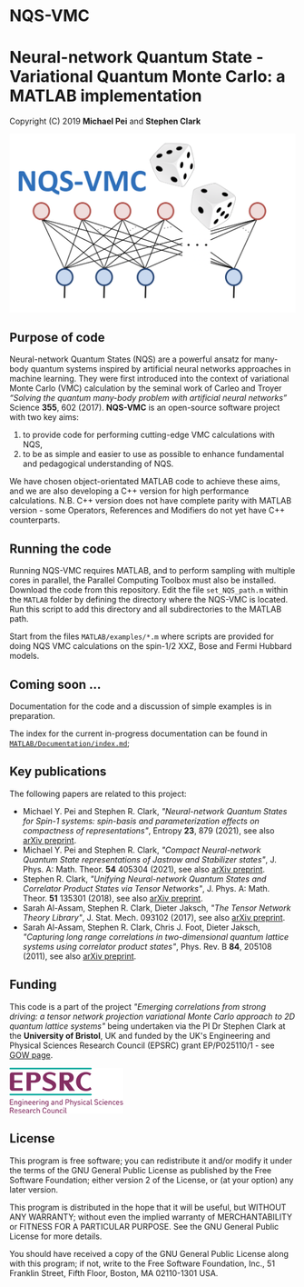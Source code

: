 # NQS-VMC
Neural-network Quantum State - Variational Quantum Monte Carlo: a MATLAB implementation
===================================================================================================

Copyright (C) 2019 **Michael Pei** and **Stephen Clark**

![Image](./images/nqs_vmc.png "nqs_vmc")

Purpose of code
--------------------
Neural-network Quantum States (NQS) are a powerful ansatz for many-body quantum systems inspired by artificial neural networks approaches in machine learning. They were first introduced into the context of variational Monte Carlo (VMC) calculation by the seminal work of Carleo and Troyer _“Solving the quantum many-body problem with artificial neural networks”_ Science **355**, 602 (2017). **NQS-VMC** is an open-source software project with two key aims:

  1. to provide code for performing cutting-edge VMC calculations with NQS,
  2. to be as simple and easier to use as possible to enhance fundamental and pedagogical understanding of NQS.

We have chosen object-orientated MATLAB code to achieve these aims, and we are also developing a C++ version for high performance calculations.
N.B. C++ version does not have complete parity with MATLAB version - some Operators, References and Modifiers do not yet have C++ counterparts.

Running the code
--------------------

Running NQS-VMC requires MATLAB, and to perform sampling with multiple cores in parallel, the Parallel Computing Toolbox must also be installed. Download the code from this repository. Edit the file `set_NQS_path.m` within the `MATLAB` folder by defining the directory where the NQS-VMC is located. Run this script to add this directory and all subdirectories to the MATLAB path.

Start from the files `MATLAB/examples/*.m` where scripts are provided for doing NQS VMC calculations on the spin-1/2 XXZ, Bose and Fermi Hubbard models.

Coming soon ...
--------------------
Documentation for the code and a discussion of simple examples is in preparation.
  
The index for the current in-progress documentation can be found in [`MATLAB/Documentation/index.md`](MATLAB/Documentation/index.md);

Key publications
--------------------
The following papers are related to this project:

  * Michael Y. Pei and Stephen R. Clark, _"Neural-network Quantum States for Spin-1 systems: spin-basis and parameterization effects on compactness of representations"_, Entropy **23**, 879 (2021), see also [arXiv preprint](https://arxiv.org/abs/arXiv:2105.08579).
  * Michael Y. Pei and Stephen R. Clark, _"Compact Neural-network Quantum State representations of Jastrow and Stabilizer states"_, J. Phys. A: Math. Theor. **54** 405304 (2021), see also [arXiv preprint](https://arxiv.org/abs/2103.09146).
  * Stephen R. Clark, _"Unifying Neural-network Quantum States and Correlator Product States via Tensor Networks"_,  J. Phys. A: Math. Theor. **51** 135301 (2018), see also [arXiv preprint](https://arxiv.org/abs/1710.03545).
  * Sarah Al-Assam, Stephen R. Clark, Dieter Jaksch, _"The Tensor Network Theory Library"_, J. Stat. Mech. 093102 (2017), see also [arXiv preprint](https://arxiv.org/abs/1610.02244).
  * Sarah Al-Assam, Stephen R. Clark, Chris J. Foot, Dieter Jaksch, _"Capturing long range correlations in two-dimensional quantum lattice systems using correlator product states"_, Phys. Rev. B **84**, 205108 (2011), see also [arXiv preprint](https://arxiv.org/abs/1107.0936).

Funding
--------------------
This code is a part of the project _"Emerging correlations from strong driving: a tensor network projection variational Monte Carlo approach to 2D quantum lattice systems"_ being undertaken via the PI Dr Stephen Clark at the **University of Bristol**, UK and funded by the UK's Engineering and Physical Sciences Research Council (EPSRC) grant EP/P025110/1 - see [GOW page](https://gow.epsrc.ukri.org/NGBOViewGrant.aspx?GrantRef=EP/P025110/1).

![Image](./images/epsrc.png "epsrc")

License
--------------------
This program is free software; you can redistribute it and/or modify it under the terms of the GNU General Public License as published by the Free Software Foundation; either version 2 of the License, or (at your option) any later version.

This program is distributed in the hope that it will be useful, but WITHOUT ANY WARRANTY; without even the implied warranty of
MERCHANTABILITY or FITNESS FOR A PARTICULAR PURPOSE.  See the GNU General Public License for more details.

You should have received a copy of the GNU General Public License along with this program; if not, write to the Free Software Foundation, Inc., 51 Franklin Street, Fifth Floor, Boston, MA 02110-1301 USA.


